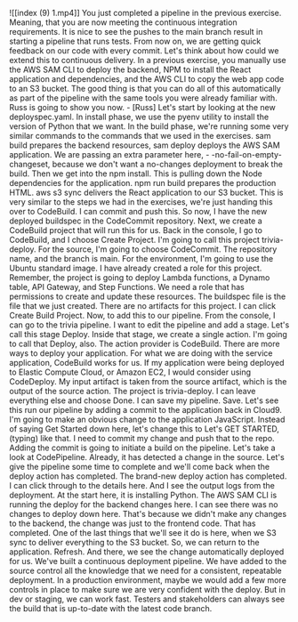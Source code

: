 ![[index (9) 1.mp4]]
You just completed a pipeline in the previous exercise. Meaning, that you are now meeting the continuous integration requirements. It is nice to see the pushes to the main branch result in starting a pipeline that runs tests. From now on, we are getting quick feedback on our code with every commit. Let's think about how could we extend this to continuous delivery. In a previous exercise, you manually use the AWS SAM CLI to deploy the backend, NPM to install the React application and dependencies, and the AWS CLI to copy the web app code to an S3 bucket. The good thing is that you can do all of this automatically as part of the pipeline with the same tools you were already familiar with. Russ is going to show you now. - [Russ] Let's start by looking at the new deployspec.yaml. In install phase, we use the pyenv utility to install the version of Python that we want. In the build phase, we're running some very similar commands to the commands that we used in the exercises. sam build prepares the backend resources, sam deploy deploys the AWS SAM application. We are passing an extra parameter here, - -no-fail-on-empty-changeset, because we don't want a no-changes deployment to break the build. Then we get into the npm install. This is pulling down the Node dependencies for the application. npm run build prepares the production HTML. aws s3 sync delivers the React application to our S3 bucket. This is very similar to the steps we had in the exercises, we're just handing this over to CodeBuild. I can commit and push this. So now, I have the new deployed buildspec in the CodeCommit repository. Next, we create a CodeBuild project that will run this for us. Back in the console, I go to CodeBuild, and I choose Create Project. I'm going to call this project trivia-deploy. For the source, I'm going to choose CodeCommit. The repository name, and the branch is main. For the environment, I'm going to use the Ubuntu standard image. I have already created a role for this project. Remember, the project is going to deploy Lambda functions, a Dynamo table, API Gateway, and Step Functions. We need a role that has permissions to create and update these resources. The buildspec file is the file that we just created. There are no artifacts for this project. I can click Create Build Project. Now, to add this to our pipeline. From the console, I can go to the trivia pipeline. I want to edit the pipeline and add a stage. Let's call this stage Deploy. Inside that stage, we create a single action. I'm going to call that Deploy, also. The action provider is CodeBuild. There are more ways to deploy your application. For what we are doing with the service application, CodeBuild works for us. If my application were being deployed to Elastic Compute Cloud, or Amazon EC2, I would consider using CodeDeploy. My input artifact is taken from the source artifact, which is the output of the source action. The project is trivia-deploy. I can leave everything else and choose Done. I can save my pipeline. Save. Let's see this run our pipeline by adding a commit to the application back in Cloud9. I'm going to make an obvious change to the application JavaScript. Instead of saying Get Started down here, let's change this to Let's GET STARTED, (typing) like that. I need to commit my change and push that to the repo. Adding the commit is going to initiate a build on the pipeline. Let's take a look at CodePipeline. Already, it has detected a change in the source. Let's give the pipeline some time to complete and we'll come back when the deploy action has completed. The brand-new deploy action has completed. I can click through to the details here. And I see the output logs from the deployment. At the start here, it is installing Python. The AWS SAM CLI is running the deploy for the backend changes here. I can see there was no changes to deploy down here. That's because we didn't make any changes to the backend, the change was just to the frontend code. That has completed. One of the last things that we'll see it do is here, when we S3 sync to deliver everything to the S3 bucket. So, we can return to the application. Refresh. And there, we see the change automatically deployed for us. We've built a continuous deployment pipeline. We have added to the source control all the knowledge that we need for a consistent, repeatable deployment. In a production environment, maybe we would add a few more controls in place to make sure we are very confident with the deploy. But in dev or staging, we can work fast. Testers and stakeholders can always see the build that is up-to-date with the latest code branch.
